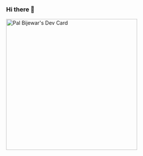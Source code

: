 ### Hi there 👋

<!--
**palbijewar/palbijewar** is a ✨ _special_ ✨ repository because its `README.md` (this file) appears on your GitHub profile.

Here are some ideas to get you started:

- 🔭 I’m currently working on ...
- 🌱 I’m currently learning ...
- 👯 I’m looking to collaborate on ...
- 🤔 I’m looking for help with ...
- 💬 Ask me about ...
- 📫 How to reach me: ...
- 😄 Pronouns: ...
- ⚡ Fun fact: ...
-->

<a href="https://app.daily.dev/palbijewar"><img src="https://api.daily.dev/devcards/v2/U0GJeVR7bBq4xXSXF9DoM.png?type=default&r=beu" width="356" alt="Pal Bijewar's Dev Card"/></a>
